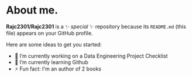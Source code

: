 # About me.

**Rajc2301/Rajc2301** is a ✨ _special_ ✨ repository because its `README.md` (this file) appears on your GitHub profile.

Here are some ideas to get you started:

- 🔭 I’m currently working on a Data Engineering Project Checklist
- 🌱 I’m currently learning Github
- ⚡ Fun fact: I'm an author of 2 books

